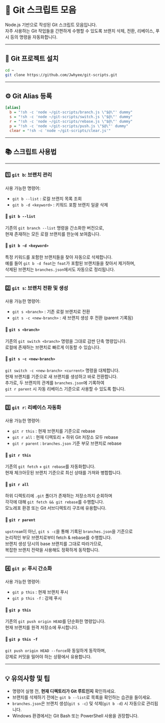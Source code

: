 # 📁 Git 스크립트 모음

Node.js 기반으로 작성된 Git 스크립트 모음입니다.  
자주 사용하는 Git 작업들을 간편하게 수행할 수 있도록 브랜치 삭제, 전환, 리베이스, 푸시 등의 명령을 자동화합니다.

---

## 🔄 Git 프로젝트 설치

```bash
cd ~
git clone https://github.com/Jwhyee/git-scripts.git
```

---

## ⚙️ Git Alias 등록

```ini
[alias]
  b = "!sh -c 'node ~/git-scripts/branch.js \"$@\"' dummy"
  s = "!sh -c 'node ~/git-scripts/switch.js \"$@\"' dummy"
  r = "!sh -c 'node ~/git-scripts/rebase.js \"$@\"' dummy"
  p = "!sh -c 'node ~/git-scripts/push.js \"$@\"' dummy"
  clear = "!sh -c 'node ~/git-scripts/clear.js'"
```

---

## 📚 스크립트 사용법

---

### 1️⃣ `git b`: 브랜치 관리

사용 가능한 명령어:

- `git b --list` : 로컬 브랜치 목록 조회
- `git b -d <keyword>` : 키워드 포함 브랜치 일괄 삭제

#### 🔹 `git b --list`

기존의 `git branch --list` 명령을 간소화한 버전으로,  
현재 존재하는 모든 로컬 브랜치를 한눈에 보여줍니다.

#### 🔹 `git b -d <keyword>`

특정 키워드를 포함한 브랜치들을 찾아 자동으로 삭제합니다.  
예를 들어 `git b -d feat`는 `feat`가 포함된 브랜치들을 찾아서 제거하며,  
삭제된 브랜치는 `branches.json`에서도 자동으로 정리됩니다.

---

### 2️⃣ `git s`: 브랜치 전환 및 생성

사용 가능한 명령어:

- `git s <branch>` : 기존 로컬 브랜치로 전환
- `git s -c <new-branch>` : 새 브랜치 생성 후 전환 (parent 기록됨)

#### 🔹 `git s <branch>`

기존의 `git switch <branch>` 명령을 그대로 감싼 단축 명령입니다.  
로컬에 존재하는 브랜치로 빠르게 이동할 수 있습니다.

#### 🔹 `git s -c <new-branch>`

`git switch -c <new-branch> <current>` 명령을 대체합니다.  
현재 브랜치를 기준으로 새 브랜치를 생성하고 바로 전환합니다.  
추가로, 두 브랜치의 관계를 `branches.json`에 기록하여  
`git r parent` 시 자동 리베이스 기준으로 사용할 수 있도록 합니다.

---

### 3️⃣ `git r`: 리베이스 자동화

사용 가능한 명령어:

- `git r this` : 현재 브랜치를 기준으로 rebase
- `git r all` : 현재 디렉토리 + 하위 Git 저장소 모두 rebase
- `git r parent` : `branches.json` 기준 부모 브랜치로 rebase

#### 🔹 `git r this`

기존의 `git fetch` + `git rebase`를 자동화합니다.  
현재 체크아웃된 브랜치 기준으로 최신 상태를 가져와 병합합니다.

#### 🔹 `git r all`

하위 디렉토리에 `.git` 폴더가 존재하는 저장소까지 순회하며  
각각에 대해 `git fetch && git rebase`를 수행합니다.  
모노레포 환경 또는 Git 서브디렉토리 구조에 유용합니다.

#### 🔹 `git r parent`

`upstream`이 아닌, `git s -c`을 통해 기록된 `branches.json`을 기준으로  
논리적인 부모 브랜치로부터 fetch & rebase를 수행합니다.  
브랜치 생성 당시의 base 브랜치를 그대로 따라가므로,  
복잡한 브랜치 전략을 사용해도 정확하게 동작합니다.

---

### 4️⃣ `git p`: 푸시 간소화

사용 가능한 명령어:

- `git p this` : 현재 브랜치 푸시
- `git p this -f` : 강제 푸시

#### 🔹 `git p this`

기존의 `git push origin HEAD`를 단순화한 명령입니다.  
현재 브랜치를 원격 저장소에 푸시합니다.

#### 🔹 `git p this -f`

`git push origin HEAD --force`와 동일하게 동작하며,  
강제로 커밋을 밀어야 하는 상황에서 유용합니다.

---

## 💡 유의사항 및 팁

- 명령어 실행 전, **현재 디렉토리가 Git 루트인지** 확인하세요.
- 브랜치를 삭제하기 전에는 `git b --list`로 목록을 확인하는 습관을 들이세요.
- `branches.json`은 브랜치 생성(`git s -c`) 및 삭제(`git b -d`) 시 자동으로 관리됩니다.
- Windows 환경에서는 Git Bash 또는 PowerShell 사용을 권장합니다.